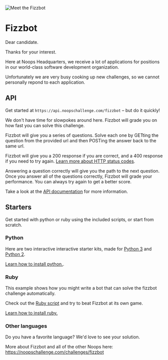 ![Meet the Fizzbot](https://user-images.githubusercontent.com/212941/59296232-4da28880-8c3a-11e9-8ce8-05eef6210121.png)

# Fizzbot


Dear candidate.

Thanks for your interest.

Here at Noops Headquarters, we receive a lot of applications for positions in our world-class software development organization.

Unfortunately we are very busy cooking up new challenges, so we cannot personally repond to each application.

## API 

Get started at `https://api.noopschallenge.com/fizzbot` &ndash; but do it quickly!

We don't have time for slowpokes around here. Fizzbot will grade you on how fast you can solve this challenge.

Fizzbot will give you a series of questions. Solve each one by GETting the question from the provided url and then POSTing the answer back to the same url.

Fizzbot will give you a 200 response if you are correct, and a 400 response if you need to try again. [Learn more about HTTP status codes](https://developer.mozilla.org/en-US/docs/Web/HTTP/Status).

Answering a question correctly will give you the path to the next question. Once you answer all of the questions correctly, Fizzbot will grade your performance. You can always try again to get a better score.

Take a look at the [API documentation](./API.md) for more information.

## Starters

Get started with python or ruby using the included scripts, or start from scratch.

### Python

Here are two interactive interactive starter kits, made for [Python 3](./fizz3.py) and [Python 2](./fizz2.py).

[Learn how to install python.](https://docs.python-guide.org/starting/installation/).

### Ruby

This example shows how you might write a bot that can solve the fizzbot challenge automatically.

Check out the [Ruby script](./fizz.rb) and try to beat Fizzbot at its own game.

[Learn how to install ruby.](https://www.ruby-lang.org/en/documentation/installation/)

### Other languages

Do you have a favorite language? We'd love to see your solution.

More about Fizzbot and all of the other Noops here: https://noopschallenge.com/challenges/fizzbot
